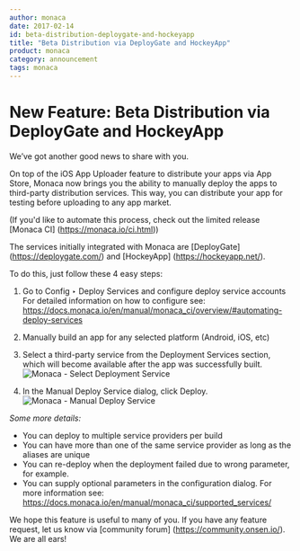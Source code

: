 ```yaml
---
author: monaca
date: 2017-02-14
id: beta-distribution-deploygate-and-hockeyapp
title: "Beta Distribution via DeployGate and HockeyApp"
product: monaca
category: announcement
tags: monaca
---
```


# New Feature: Beta Distribution via DeployGate and HockeyApp

We’ve got another good news to share with you.

On top of the iOS App Uploader feature to distribute your apps via App Store,  Monaca now brings you the ability to manually deploy the apps to third-party distribution services. This way, you can distribute your app for testing before uploading to any app market. 

(If you'd like to automate this process, check out the limited release [Monaca CI] (https://monaca.io/ci.html))

The services initially integrated with Monaca are [DeployGate] (https://deploygate.com/)  and [HockeyApp] (https://hockeyapp.net/).  

To do this, just follow these 4 easy steps:

<!-- more -->

1. Go to  Config ‣ Deploy Services and configure deploy service accounts
    For detailed information on how to configure see:    
    https://docs.monaca.io/en/manual/monaca_ci/overview/#automating-deploy-services

2. Manually build an app for any selected platform (Android, iOS, etc)

3. Select a third-party service from the Deployment Services section, which will become available after the app was successfully built.
![Monaca - Select Deployment Service](https://github.com/OnsenUI/onsen.io/blob/master/blog/content/images/2017/Feb/Monaca_Build_Result_Page.png)

4. In the Manual Deploy Service dialog, click Deploy.
![Monaca - Manual Deploy Service](https://github.com/OnsenUI/onsen.io/blob/master/blog/content/images/2017/Feb/Monaca_ManualDeploy_Dialog.png)

*Some more details:*
- You can deploy to multiple service providers per build 
- You can have more than one of the same service provider as long as the aliases are unique
- You can re-deploy when the deployment failed due to wrong parameter, for example.
- You can supply optional parameters in the configuration dialog. 
   For more information see: https://docs.monaca.io/en/manual/monaca_ci/supported_services/


We hope this feature is useful to many of you. 
If you have any feature request, let us know via [community forum] (https://community.onsen.io/). We are all ears!
